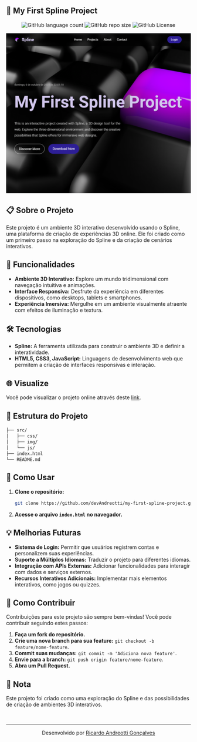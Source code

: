 ## 🎨 My First Spline Project
<p align="center">
  <!-- Contador de linguagens do GitHub -->
  <img alt="GitHub language count" src="https://img.shields.io/github/languages/count/devAndreotti/my-first-spline-project?color=FFF&labelColor=a906e0&style=flat-square">
  <!-- Tamanho do repositório no GitHub -->
  <img alt="GitHub repo size" src="https://img.shields.io/github/repo-size/devAndreotti/my-first-spline-project?color=FFF&labelColor=a906e0&style=flat-square">
  <!-- Licença do GitHub -->
  <img alt="GitHub License" src="https://img.shields.io/github/license/devAndreotti/devAndreotti?color=FFF&labelColor=a906e0&style=flat-square">
</p>

<div align="center">
  <img src="./src/img/project/desktop-project.png" alt="Projeto visto em um desktop">
</div>

## 📋 Sobre o Projeto
Este projeto é um ambiente 3D interativo desenvolvido usando o Spline, uma plataforma de criação de experiências 3D online.  Ele foi criado como um primeiro passo na exploração do Spline e da criação de cenários interativos.

## 🚀 Funcionalidades
- **Ambiente 3D Interativo:** Explore um mundo tridimensional com navegação intuitiva e animações. 
- **Interface Responsiva:** Desfrute da experiência em diferentes dispositivos, como desktops, tablets e smartphones.
- **Experiência Imersiva:** Mergulhe em um ambiente visualmente atraente com efeitos de iluminação e textura.

## 🛠 Tecnologias
- **Spline:** A ferramenta utilizada para construir o ambiente 3D e definir a interatividade.
- **HTML5, CSS3, JavaScript:** Linguagens de desenvolvimento web que permitem a criação de interfaces responsivas e interação.

## 🌐 Visualize
Você pode visualizar o projeto online através deste [link](https://devandreotti.github.io/my-first-spline-project/).

## 📂 Estrutura do Projeto
```
├── src/                    
│   ├── css/                
│   ├── img/                
│   └── js/                 
├── index.html              
└── README.md
```

## 🧭 Como Usar
1. **Clone o repositório:**
   ```bash
   git clone https://github.com/devAndreotti/my-first-spline-project.git
   ```
2. **Acesse o arquivo `index.html` no navegador.**

## 💡 Melhorias Futuras
- **Sistema de Login:** Permitir que usuários registrem contas e personalizem suas experiências.
- **Suporte a Múltiplos Idiomas:** Traduzir o projeto para diferentes idiomas.
- **Integração com APIs Externas:** Adicionar funcionalidades para interagir com dados e serviços externos.
- **Recursos Interativos Adicionais:** Implementar mais elementos interativos, como jogos ou quizzes.

## 💪 Como Contribuir
Contribuições para este projeto são sempre bem-vindas! Você pode contribuir seguindo estes passos:
1. **Faça um fork do repositório.**
2. **Crie uma nova branch para sua feature:** `git checkout -b feature/nome-feature`.
3. **Commit suas mudanças:** `git commit -m 'Adiciona nova feature'`.
4. **Envie para a branch:** `git push origin feature/nome-feature`.
5. **Abra um Pull Request.**

## 📝 Nota
Este projeto foi criado como uma exploração do Spline e das possibilidades de criação de ambientes 3D interativos. 

<br>

--- 
<p align="center">Desenvolvido por <a href="https://github.com/devAndreotti">Ricardo Andreotti Gonçalves</a></p>
